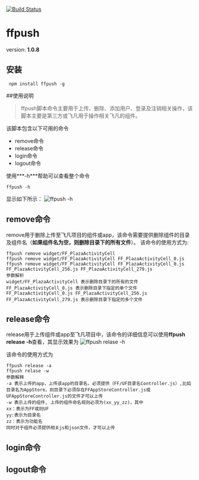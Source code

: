 [![Build Status](https://travis-ci.org/FFATAP/ffpush.svg?branch=master)](https://travis-ci.org/FFATAP/ffpush)
# ffpush
version: **1.0.8**

## 安装
```
 npm install ffpush -g 
```



##使用说明
> ffpush脚本命令主要用于上传、删除、添加用户、登录及注销相关操作，该脚本主要是第三方或飞凡用于操作相关飞凡的组件。

该脚本包含以下可用的命令

* remove命令
* release命令
* login命令
* logout命令

使用***-h***帮助可以查看整个命令
```
ffpush -h
```
显示如下所示：
![ffpush -h](http://junhg521.github.io/JSSource/ffpush/ffpush.png)


## remove命令
remove用于删除上传至飞凡项目的组件或app，该命令需要提供删除组件的目录及组件名（**如果组件名为空，则删除目录下的所有文件**）。
该命令的使用方式为:
```
ffpush remove widget/FF_PlazaActivityCell
ffpush remove widget/FF_PlazaActivityCell FF_PlazaActivityCell_0.js
ffpush remove widget/FF_PlazaActivityCell FF_PlazaActivityCell_0.js FF_PlazaActivityCell_256.js FF_PlazaActivityCell_279.js
参数解析
widget/FF_PlazaActivityCell 表示删除目录下的所有的文件
FF_PlazaActivityCell_0.js 表示删除目录下指定的单个文件
FF_PlazaActivityCell_0.js FF_PlazaActivityCell_256.js FF_PlazaActivityCell_279.js 表示删除目录下指定的多个文件
``` 
## release命令
release用于上传组件或app至飞凡项目中，该命令的详细信息可以使用**ffpush release -h**查看，其显示效果为
![ffpush relase -h](http://junhg521.github.io/JSSource/ffpush/release.png)

该命令的使用方式为
```
ffpush release -a
ffpush relase -w
参数解释
-a 表示上传的app，上传该app的目录名，必须提供（FF/UF目录名Controller.js）,比如目录名为AppStore，则目录下必须存在FFAppStoreController.js或UFAppStoreController.js的文件才可以上传
-w 表示上传的组件, 上传的组件命名规则必须为(xx_yy_zz)，其中
xx：表示为FF或则UF
yy:表示为目录名
zz：表示为功能名
同时对于组件必须提供相关js和json文件，才可以上传
```
## login命令
## logout命令


 